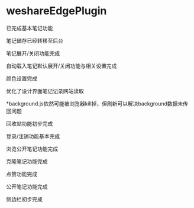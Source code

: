 # weshareEdgePlugin



已完成基本笔记功能

笔记储存已经转移至后台

笔记展开/关闭功能完成

自动载入笔记默认展开/关闭功能与相关设置完成

颜色设置完成

优化了设计界面笔记记录网站读取

*background.js依然可能被浏览器kill掉，但刷新可以解决background数据未传回问题

回收站功能初步完成



登录/注销功能基本完成



浏览公开笔记功能完成

克隆笔记功能完成

点赞功能完成

公开笔记功能完成

侧边栏初步完成

